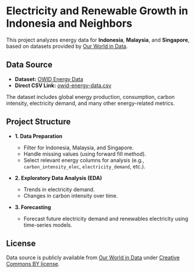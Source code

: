 # Electricity and Renewable Growth in Indonesia and Neighbors

This project analyzes energy data for **Indonesia**, **Malaysia**, and **Singapore**, based on datasets provided by [Our World in Data](https://ourworldindata.org/energy).

## Data Source

- **Dataset:** [OWID Energy Data](https://github.com/owid/energy-data/tree/master)
- **Direct CSV Link:** [owid-energy-data.csv](https://raw.githubusercontent.com/owid/energy-data/master/owid-energy-data.csv)

The dataset includes global energy production, consumption, carbon intensity, electricity demand, and many other energy-related metrics.

## Project Structure

- **1. Data Preparation**
  - Filter for Indonesia, Malaysia, and Singapore.
  - Handle missing values (using forward fill method).
  - Select relevant energy columns for analysis (e.g., `carbon_intensity_elec`, `electricity_demand`, etc.).

- **2. Exploratory Data Analysis (EDA)**
  - Trends in electricity demand.
  - Changes in carbon intensity over time.

- **3. Forecasting**
  - Forecast future electricity demand and renewables electricity using time-series models.

## License

Data source is publicly available from [Our World in Data](https://ourworldindata.org/energy) under [Creative Commons BY license](https://creativecommons.org/licenses/by/4.0/).

